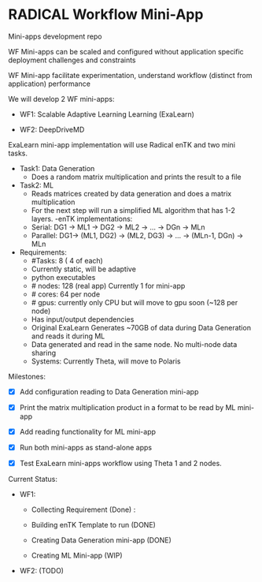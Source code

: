 # RADICAL Workflow Mini-App
Mini-apps development repo

WF Mini-apps can be scaled and configured without application specific deployment challenges and constraints​

WF Mini-app facilitate experimentation, understand workflow (distinct from application) performance​

We will develop 2 WF mini-apps:
 
 - WF1: Scalable Adaptive Learning Learning (ExaLearn)​
 
 - WF2: DeepDriveMD​


ExaLearn mini-app implementation will use Radical enTK and two mini tasks.

- Task1: Data Generation
    - Does a random matrix multiplication and prints the result to a file
- Task2: ML
    - Reads matrices created by data generation and does a matrix multiplication
    - For the next step will run a simplified ML algorithm that has 1-2 layers.
-enTK implementations:
    - Serial: DG1 -> ML1 -> DG2 -> ML2 -> ... -> DGn -> MLn
    - Parallel: DG1-> (ML1, DG2) -> (ML2, DG3) -> ... -> (MLn-1, DGn) -> MLn
- Requirements:
    - \#Tasks: 8 ( 4 of each)
    - Currently static, will be adaptive
    - python executables
    - \# nodes: 128 (real app) Currently 1 for mini-app
    - \# cores: 64 per node
    - \# gpus: currently only CPU but will move to gpu soon (~128 per node)
    - Has input/output dependencies
    - Original ExaLearn Generates ~70GB of data during Data Generation and reads it during ML
    - Data generated and read in the same node. No multi-node data sharing
    - Systems: Currently Theta, will move to Polaris

Milestones:

- [x] Add configuration reading to Data Generation mini-app
- [x] Print the matrix multiplication product in a format to be read by ML mini-app
- [x] Add reading functionality for ML mini-app
- [x] Run both mini-apps as stand-alone apps
- [x] Test ExaLearn mini-apps workflow using Theta 1 and 2 nodes.


Current Status:

  - WF1:
    
     - Collecting Requirement (Done) : 
     
     - Building enTK Template to run (DONE)
     
     - Creating Data Generation mini-app (DONE)
     
     - Creating ML Mini-app (WIP)
     
   - WF2: (TODO)


